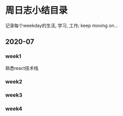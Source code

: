 # 周日志小结目录
记录每个weekday的生活, 学习, 工作; keep moving on...

## 2020-07
### week1
熟悉react技术栈
### week2
### week3
### week4
